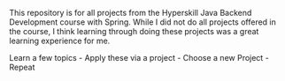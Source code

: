 This repository is for all projects from the Hyperskill Java Backend Development course with Spring. While I did not do all projects offered in the course, I think learning through doing these projects was a great learning experience for me.

Learn a few topics - Apply these via a project - Choose a new Project - Repeat
